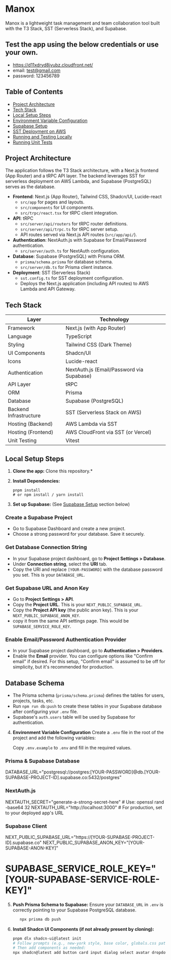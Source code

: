 # Manox

Manox is a lightweight task management and team collaboration tool built with the T3 Stack, SST (Serverless Stack), and Supabase.

## Test the app using the below credentials or use your own.
- https://d11xdryd8jvubz.cloudfront.net/
- email: test@gmail.com
- password: 123456789

## Table of Contents

- [Project Architecture](#project-architecture)
- [Tech Stack](#tech-stack)
- [Local Setup Steps](#local-setup-steps)
- [Environment Variable Configuration](#environment-variable-configuration)
- [Supabase Setup](#supabase-setup)
- [SST Deployment on AWS](#sst-deployment-on-aws)
- [Running and Testing Locally](#running-and-testing-locally)
- [Running Unit Tests](#running-unit-tests)

## Project Architecture

The application follows the T3 Stack architecture, with a Next.js frontend (App Router) and a tRPC API layer. The backend leverages SST for serverless deployment on AWS Lambda, and Supabase (PostgreSQL) serves as the database.

-   **Frontend**: Next.js (App Router), Tailwind CSS, Shadcn/UI, Lucide-react
    -   `src/app` for pages and layouts.
    -   `src/components` for UI components.
    -   `src/trpc/react.tsx` for tRPC client integration.
-   **API**: tRPC
    -   `src/server/api/routers` for tRPC router definitions.
    -   `src/server/api/trpc.ts` for tRPC server setup.
    -   API routes served via Next.js API routes (`src/app/api/`).
-   **Authentication**: NextAuth.js with Supabase for Email/Password authentication.
    -   `src/server/auth.ts` for NextAuth configuration.
-   **Database**: Supabase (PostgreSQL) with Prisma ORM.
    -   `prisma/schema.prisma` for database schema.
    -   `src/server/db.ts` for Prisma client instance.
-   **Deployment**: SST (Serverless Stack)
    -   `sst.config.ts` for SST deployment configuration.
    -   Deploys the Next.js application (including API routes) to AWS Lambda and API Gateway.

## Tech Stack

| Layer                 | Technology                               |
| --------------------- | ---------------------------------------- |
| Framework             | Next.js (with App Router)                |
| Language              | TypeScript                               |
| Styling               | Tailwind CSS (Dark Theme)                |
| UI Components         | Shadcn/UI                                |
| Icons                 | Lucide-react                             |
| Authentication        | NextAuth.js (Email/Password via Supabase)|
| API Layer             | tRPC                                     |
| ORM                   | Prisma                                   |
| Database              | Supabase (PostgreSQL)                    |
| Backend Infrastructure| SST (Serverless Stack on AWS)            |
| Hosting (Backend)     | AWS Lambda via SST                       |
| Hosting (Frontend)    | AWS CloudFront via SST (or Vercel)       |
| Unit Testing          | Vitest                                   |

## Local Setup Steps

1.  **Clone the app:**
    Clone this repository.*

2.  **Install Dependencies:**
    ```
    pnpm install 
    # or npm install / yarn install
    ```

3.  **Set up Supabase:** (See [Supabase Setup](#supabase-setup) section below)

### Create a Supabase Project

- Go to Supabase Dashboard and create a new project.
- Choose a strong password for your database. Save it securely.

### Get Database Connection String

- In your Supabase project dashboard, go to **Project Settings > Database**.
- Under **Connection string**, select the **URI** tab.
- Copy the URI and replace `[YOUR-PASSWORD]` with the database password you set. This is your `DATABASE_URL`.

### Get Supabase URL and Anon Key

- Go to **Project Settings > API**.
- Copy the **Project URL**. This is your `NEXT_PUBLIC_SUPABASE_URL`.
- Copy the **Project API key** (the public anon key). This is your `NEXT_PUBLIC_SUPABASE_ANON_KEY`.
- copy it from the same API settings page. This would be `SUPABASE_SERVICE_ROLE_KEY`.

### Enable Email/Password Authentication Provider

- In your Supabase project dashboard, go to **Authentication > Providers**.
- Enable the **Email** provider. You can configure options like "Confirm email" if desired. For this setup, "Confirm email" is assumed to be off for simplicity, but it's recommended for production.

## Database Schema

- The Prisma schema (`prisma/schema.prisma`) defines the tables for users, projects, tasks, etc.
- Run `npm run db:push` to create these tables in your Supabase database after configuring your `.env` file.
- Supabase's `auth.users` table will be used by Supabase for authentication.


4.  **Environment Variable Configuration**
    Create a `.env` file in the root of the project and add the following variables:

    Copy `.env.example` to `.env` and fill in the required values.

### Prisma & Supabase Database
DATABASE_URL="postgresql://postgres:[YOUR-PASSWORD]@db.[YOUR-SUPABASE-PROJECT-ID].supabase.co:5432/postgres"

### NextAuth.js
NEXTAUTH_SECRET="generate-a-strong-secret-here" # Use: openssl rand -base64 32
NEXTAUTH_URL="http://localhost:3000" # For production, set to your deployed app's URL

### Supabase Client
NEXT_PUBLIC_SUPABASE_URL="https://[YOUR-SUPABASE-PROJECT-ID].supabase.co"
NEXT_PUBLIC_SUPABASE_ANON_KEY="[YOUR-SUPABASE-ANON-KEY]"
# SUPABASE_SERVICE_ROLE_KEY="[YOUR-SUPABASE-SERVICE-ROLE-KEY]" 


5.  **Push Prisma Schema to Supabase:**
    Ensure your `DATABASE_URL` in `.env` is correctly pointing to your Supabase PostgreSQL database.
    ```bash
       npx prisma db push
    ```

6.  **Install Shadcn UI Components (if not already present by cloning):**
    ```bash
    pnpm dlx shadcn-ui@latest init 
    # Follow prompts (e.g., new-york style, base color, globals.css path: src/app/globals.css, tailwind.config.js path, etc.)
    # Then add components as needed:
    npx shadcn@latest add button card input dialog select avatar dropdown-menu label textarea popover date-picker checkbox command
    ```




